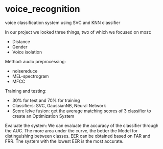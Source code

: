 # voice_recognition

voice classification system using SVC and KNN classifier

In our project we looked three things, two of which we focused on most:
- Distance
- Gender
- Voice isolation


Method: audio preprocessing: 
 - noisereduce
 - MEL-spectrogram 
 - MFCC 

Training and testing: 
- 30% for test and 70% for training 
- Classifiers: SVC, GaussianNB, Neural Network
- Score lelve fusion: get the average matching scores of 3 classifier to create an Optimization System 

Evaluate the system: 
We can evaluate the accuracy of the classifier through the AUC. The more area under the curve, the better the Model for distinguishing between classes.
EER can be obtained based on FAR and FRR. The system with the lowest EER is the most accurate.

